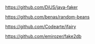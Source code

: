 


https://github.com/DiUS/java-faker

https://github.com/benas/random-beans

https://github.com/Codearte/jfairy

https://github.com/emirozer/fake2db